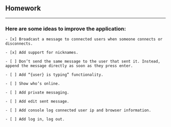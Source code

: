 ## Homework

--------


###  Here are some ideas to improve the application:


```
- [x] Broadcast a message to connected users when someone connects or disconnects.

- [x] Add support for nicknames.

- [ ] Don’t send the same message to the user that sent it. Instead, append the message directly as soon as they press enter.

- [ ] Add “{user} is typing” functionality.

- [ ] Show who’s online.

- [ ] Add private messaging.

- [ ] Add edit sent message.

- [ ] Add console log connected user ip and browser information.

- [ ] Add log in, log out.
```

